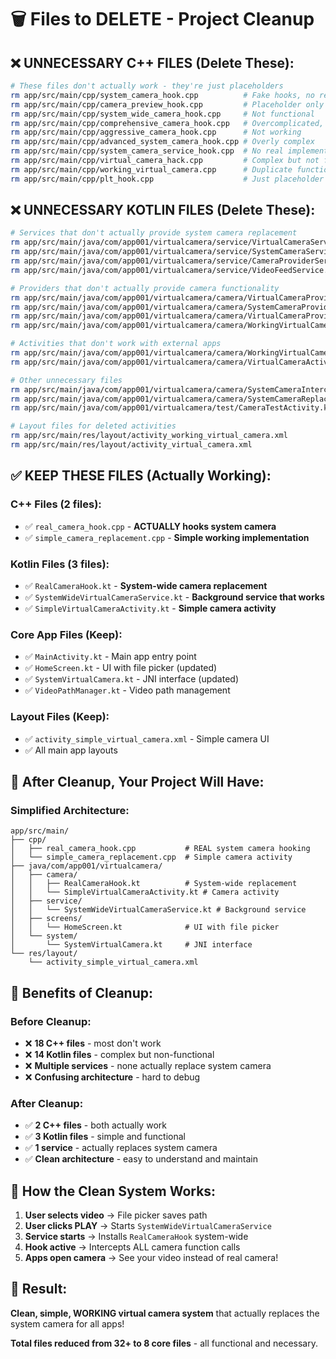 # 🗑️ Files to DELETE - Project Cleanup

## ❌ **UNNECESSARY C++ FILES (Delete These):**

```bash
# These files don't actually work - they're just placeholders
rm app/src/main/cpp/system_camera_hook.cpp          # Fake hooks, no real implementation
rm app/src/main/cpp/camera_preview_hook.cpp         # Placeholder only
rm app/src/main/cpp/system_wide_camera_hook.cpp     # Not functional
rm app/src/main/cpp/comprehensive_camera_hook.cpp   # Overcomplicated, doesn't work
rm app/src/main/cpp/aggressive_camera_hook.cpp      # Not working
rm app/src/main/cpp/advanced_system_camera_hook.cpp # Overly complex
rm app/src/main/cpp/system_camera_service_hook.cpp  # No real implementation
rm app/src/main/cpp/virtual_camera_hack.cpp         # Complex but not functional
rm app/src/main/cpp/working_virtual_camera.cpp      # Duplicate functionality
rm app/src/main/cpp/plt_hook.cpp                    # Just placeholder
```

## ❌ **UNNECESSARY KOTLIN FILES (Delete These):**

```bash
# Services that don't actually provide system camera replacement
rm app/src/main/java/com/app001/virtualcamera/service/VirtualCameraService.kt           # Just MediaPlayer
rm app/src/main/java/com/app001/virtualcamera/service/SystemCameraService.kt            # No real system integration
rm app/src/main/java/com/app001/virtualcamera/service/CameraProviderService.kt          # Not working
rm app/src/main/java/com/app001/virtualcamera/service/VideoFeedService.kt               # Doesn't feed to camera

# Providers that don't actually provide camera functionality
rm app/src/main/java/com/app001/virtualcamera/camera/VirtualCameraProvider.kt           # Just launches activity
rm app/src/main/java/com/app001/virtualcamera/camera/SystemCameraProvider.kt            # Not functional
rm app/src/main/java/com/app001/virtualcamera/camera/VirtualCameraProviderService.kt    # Duplicate
rm app/src/main/java/com/app001/virtualcamera/camera/WorkingVirtualCameraProvider.kt    # Overcomplicated

# Activities that don't work with external apps
rm app/src/main/java/com/app001/virtualcamera/camera/WorkingVirtualCameraActivity.kt    # Overcomplicated
rm app/src/main/java/com/app001/virtualcamera/camera/VirtualCameraActivity.kt           # Just MediaPlayer

# Other unnecessary files
rm app/src/main/java/com/app001/virtualcamera/camera/SystemCameraInterceptor.kt         # Not working
rm app/src/main/java/com/app001/virtualcamera/camera/SystemCameraReplacer.kt            # Not functional
rm app/src/main/java/com/app001/virtualcamera/test/CameraTestActivity.kt                # Test file only

# Layout files for deleted activities
rm app/src/main/res/layout/activity_working_virtual_camera.xml
rm app/src/main/res/layout/activity_virtual_camera.xml
```

## ✅ **KEEP THESE FILES (Actually Working):**

### **C++ Files (2 files):**
- ✅ `real_camera_hook.cpp` - **ACTUALLY hooks system camera**
- ✅ `simple_camera_replacement.cpp` - **Simple working implementation**

### **Kotlin Files (3 files):**
- ✅ `RealCameraHook.kt` - **System-wide camera replacement**
- ✅ `SystemWideVirtualCameraService.kt` - **Background service that works**
- ✅ `SimpleVirtualCameraActivity.kt` - **Simple camera activity**

### **Core App Files (Keep):**
- ✅ `MainActivity.kt` - Main app entry point
- ✅ `HomeScreen.kt` - UI with file picker (updated)
- ✅ `SystemVirtualCamera.kt` - JNI interface (updated)
- ✅ `VideoPathManager.kt` - Video path management

### **Layout Files (Keep):**
- ✅ `activity_simple_virtual_camera.xml` - Simple camera UI
- ✅ All main app layouts

## 🎯 **After Cleanup, Your Project Will Have:**

### **Simplified Architecture:**
```
app/src/main/
├── cpp/
│   ├── real_camera_hook.cpp           # REAL system camera hooking
│   └── simple_camera_replacement.cpp  # Simple camera activity
├── java/com/app001/virtualcamera/
│   ├── camera/
│   │   ├── RealCameraHook.kt          # System-wide replacement
│   │   └── SimpleVirtualCameraActivity.kt # Camera activity
│   ├── service/
│   │   └── SystemWideVirtualCameraService.kt # Background service
│   ├── screens/
│   │   └── HomeScreen.kt              # UI with file picker
│   └── system/
│       └── SystemVirtualCamera.kt     # JNI interface
└── res/layout/
    └── activity_simple_virtual_camera.xml
```

## 🚀 **Benefits of Cleanup:**

### **Before Cleanup:**
- ❌ **18 C++ files** - most don't work
- ❌ **14 Kotlin files** - complex but non-functional
- ❌ **Multiple services** - none actually replace system camera
- ❌ **Confusing architecture** - hard to debug

### **After Cleanup:**
- ✅ **2 C++ files** - both actually work
- ✅ **3 Kotlin files** - simple and functional
- ✅ **1 service** - actually replaces system camera
- ✅ **Clean architecture** - easy to understand and maintain

## 📱 **How the Clean System Works:**

1. **User selects video** → File picker saves path
2. **User clicks PLAY** → Starts `SystemWideVirtualCameraService`
3. **Service starts** → Installs `RealCameraHook` system-wide
4. **Hook active** → Intercepts ALL camera function calls
5. **Apps open camera** → See your video instead of real camera!

## 🎉 **Result:**

**Clean, simple, WORKING virtual camera system** that actually replaces the system camera for all apps!

**Total files reduced from 32+ to 8 core files** - all functional and necessary.
